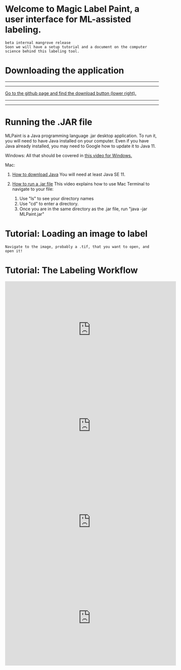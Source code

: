 # Welcome to Magic Label Paint, a user interface for ML-assisted labeling.
    beta internal mangrove release
    Soon we will have a setup tutorial and a document on the computer science behind this labeling tool.

# Downloading the application
***
***
[Go to the github page and find the download button (lower right).](https://github.com/UCSD-E4E/mlpaint-mangrove/blob/master/MLPaint.jar)
***
***


# Running the .JAR file

MLPaint is a Java programming language .jar desktop application. To run it, you will need to have Java installed on your computer. Even if you have Java already installed, you may need to Google how to update it to Java 11. 

Windows: All that should be covered in 
[this video for Windows.](https://www.youtube.com/watch?v=ifBlevULGtM)

Mac: 

1) [How to download Java](https://treehouse.github.io/installation-guides/mac/jdk-mac.html)
You will need at least Java SE 11.

2) [How to run a .jar file](https://www.youtube.com/watch?v=WkTt70O6SwI)
This video explains how to use Mac Terminal to navigate to your file:
    1) Use "ls" to see your directory names
    2) Use "cd" to enter a directory.
    3) Once you are in the same directory as the .jar file, run "java -jar MLPaint.jar"

# Tutorial: Loading an image to label

    Navigate to the image, probably a .tif, that you want to open, and open it!
        
# Tutorial: The Labeling Workflow
<iframe width="560" height="315" src="https://www.youtube.com/embed/m0N1C22AFdc" frameborder="0" allow="accelerometer; autoplay; encrypted-media; gyroscope; picture-in-picture" allowfullscreen></iframe>

<iframe width="560" height="315" src="https://www.youtube.com/embed/WHIWhnhi2nk" frameborder="0" allow="accelerometer; autoplay; encrypted-media; gyroscope; picture-in-picture" allowfullscreen></iframe>

<iframe width="560" height="315" src="https://www.youtube.com/embed/ypxiYLCpAVs" frameborder="0" allow="accelerometer; autoplay; encrypted-media; gyroscope; picture-in-picture" allowfullscreen></iframe>

<iframe width="560" height="315" src="https://www.youtube.com/embed/DMyy-BX7ox0" frameborder="0" allow="accelerometer; autoplay; encrypted-media; gyroscope; picture-in-picture" allowfullscreen></iframe>



